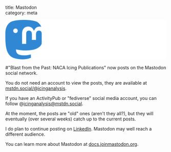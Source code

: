 title: Mastodon  
category: meta  

![Mastodon logo, a stylized pachyderm with a letter M.](images/mastodon.svg) 

#"Blast from the Past: NACA Icing Publications" now posts on the Mastodon social network.  

You do not need an account to view the posts, 
they are available at [mstdn.social/@icinganalysis](https://mstdn.social/@icinganalysis). 

If you have an ActivityPub or "fediverse" social media account, you can follow 
@icinganalysis@mstdn.social.

At the moment, the posts are "old" ones (aren't they all?), 
but they will eventually (over several weeks) catch up to the current posts. 

I do plan to continue posting on [LinkedIn](https://www.linkedin.com/in/donald-cook-96204316a/). 
Mastodon may well reach a different audience.  

You can learn more about Mastodon at [docs.joinmastodon.org](https://docs.joinmastodon.org/).  





